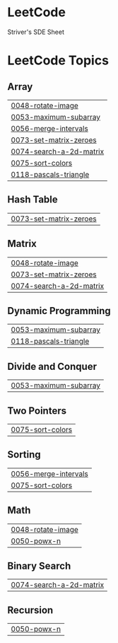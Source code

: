 # LeetCode
Striver's SDE Sheet 

<!---LeetCode Topics Start-->
# LeetCode Topics
## Array
|  |
| ------- |
| [0048-rotate-image](https://github.com/harshulmalhotra18/LeetCode/tree/master/0048-rotate-image) |
| [0053-maximum-subarray](https://github.com/harshulmalhotra18/LeetCode/tree/master/0053-maximum-subarray) |
| [0056-merge-intervals](https://github.com/harshulmalhotra18/LeetCode/tree/master/0056-merge-intervals) |
| [0073-set-matrix-zeroes](https://github.com/harshulmalhotra18/LeetCode/tree/master/0073-set-matrix-zeroes) |
| [0074-search-a-2d-matrix](https://github.com/harshulmalhotra18/LeetCode/tree/master/0074-search-a-2d-matrix) |
| [0075-sort-colors](https://github.com/harshulmalhotra18/LeetCode/tree/master/0075-sort-colors) |
| [0118-pascals-triangle](https://github.com/harshulmalhotra18/LeetCode/tree/master/0118-pascals-triangle) |
## Hash Table
|  |
| ------- |
| [0073-set-matrix-zeroes](https://github.com/harshulmalhotra18/LeetCode/tree/master/0073-set-matrix-zeroes) |
## Matrix
|  |
| ------- |
| [0048-rotate-image](https://github.com/harshulmalhotra18/LeetCode/tree/master/0048-rotate-image) |
| [0073-set-matrix-zeroes](https://github.com/harshulmalhotra18/LeetCode/tree/master/0073-set-matrix-zeroes) |
| [0074-search-a-2d-matrix](https://github.com/harshulmalhotra18/LeetCode/tree/master/0074-search-a-2d-matrix) |
## Dynamic Programming
|  |
| ------- |
| [0053-maximum-subarray](https://github.com/harshulmalhotra18/LeetCode/tree/master/0053-maximum-subarray) |
| [0118-pascals-triangle](https://github.com/harshulmalhotra18/LeetCode/tree/master/0118-pascals-triangle) |
## Divide and Conquer
|  |
| ------- |
| [0053-maximum-subarray](https://github.com/harshulmalhotra18/LeetCode/tree/master/0053-maximum-subarray) |
## Two Pointers
|  |
| ------- |
| [0075-sort-colors](https://github.com/harshulmalhotra18/LeetCode/tree/master/0075-sort-colors) |
## Sorting
|  |
| ------- |
| [0056-merge-intervals](https://github.com/harshulmalhotra18/LeetCode/tree/master/0056-merge-intervals) |
| [0075-sort-colors](https://github.com/harshulmalhotra18/LeetCode/tree/master/0075-sort-colors) |
## Math
|  |
| ------- |
| [0048-rotate-image](https://github.com/harshulmalhotra18/LeetCode/tree/master/0048-rotate-image) |
| [0050-powx-n](https://github.com/harshulmalhotra18/LeetCode/tree/master/0050-powx-n) |
## Binary Search
|  |
| ------- |
| [0074-search-a-2d-matrix](https://github.com/harshulmalhotra18/LeetCode/tree/master/0074-search-a-2d-matrix) |
## Recursion
|  |
| ------- |
| [0050-powx-n](https://github.com/harshulmalhotra18/LeetCode/tree/master/0050-powx-n) |
<!---LeetCode Topics End-->